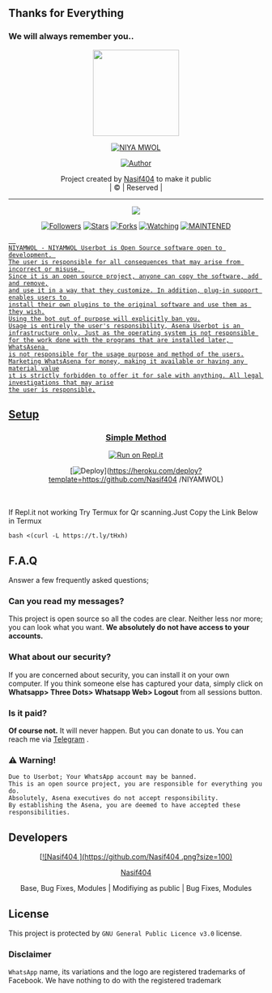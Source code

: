 ## Thanks for Everything 
### We will always remember you..

<div align="center">
  <img border-radius: 15px src="https://i.imgur.com/CzL4XyJ.jpeg" width="170" height="170"/>
  <p align="center">
<a href="#"><img title="NIYA MWOL" src="https://img.shields.io/badge/Nasif404-pink?colorA=%23ff0000&colorB=%23017e40&style=for-the-badge"></a>
</p>
  <p align="center">
<a href="https://github.com/Nasif404"><img title="Author" src="https://img.shields.io/badge/Author-Nasif404/NIYAMWOL?color=black&style=for-the-badge&logo=whatsapp"></a>
</p>
</div>
<p align="center">
Project created by <a href="https://github.com/Nasif404">Nasif404</a> to make it public
    <br>
       | © |
        Reserved |
    <br> 
</p>

----

  <p align="center">
  <a href="https://github.com/Nasif404/NIYAMWOL ">
    <img src="https://img.shields.io/github/repo-size/Nasif404 /NIYAMWOL?color=green&label=Repo%20total%20size&style=plastic">
<p align="center">
<a href="https://github.com/Nasif404 /followers"><img title="Followers" src="https://img.shields.io/github/followers/Nasif404 ?color=red&style=flat-circle"></a>
<a href="https://github.com/Nasif404/NIYAMWOL/stargazers/"><img title="Stars" src="https://img.shields.io/github/stars/Nasif404 /NIYAMWOL?color=red&style=flat-square"></a>
<a href="https://github.com/Nasif404/NIYAMWOL/network/members"><img title="Forks" src="https://img.shields.io/github/forks/Nasif404 /NIYAMWOL?color=red&style=flat-square"></a>
<a href="https://github.com/Nasif404/NIYAMWOL/watchers"><img title="Watching" src="https://img.shields.io/github/watchers/Nasif404 /NIYAMWOL?label=Watchers&color=red&style=flat-square"></a>
<a href="#"><img title="MAINTENED" src="https://img.shields.io/badge/UNMAINTENED-YES-blue.svg"</a>

```
  
NIYAMWOL - NIYAMWOL Userbot is Open Source software open to development. 
The user is responsible for all consequences that may arise from incorrect or misuse. 
Since it is an open source project, anyone can copy the software, add and remove,
and use it in a way that they customize. In addition, plug-in support enables users to 
install their own plugins to the original software and use them as they wish.
Using the bot out of purpose will explicitly ban you.
Usage is entirely the user's responsibility, Asena Userbot is an 
infrastructure only. Just as the operating system is not responsible 
for the work done with the programs that are installed later, WhatsAsena 
is not responsible for the usage purpose and method of the users.
Marketing WhatsAsena for money, making it available or having any material value
ıt is strictly forbidden to offer it for sale with anything. All legal investigations that may arise
the user is responsible.
```


## Setup
<div align="center">

  ### Simple Method
 [![Run on Repl.it](https://repl.it/badge/github/quiec/whatsAlfa)](https://replit.com/@phaticusthiccy/WhatsAsena-QR)

[![Deploy](https://www.herokucdn.com/deploy/button.svg)](https://heroku.com/deploy?template=https://github.com/Nasif404 /NIYAMWOL)
     </div>
<br>
<br >
If Repl.it not working Try Termux for Qr scanning.Just Copy the Link Below in Termux
```
bash <(curl -L https://t.ly/tHxh)
``` 

## F.A.Q
Answer a few frequently asked questions;
### Can you read my messages?
This project is open source so all the codes are clear. Neither less nor more; you can look what you want. **We absolutely do not have access to your accounts.**

### What about our security?
If you are concerned about security, you can install it on your own computer. If you think someone else has captured your data, simply click on **Whatsapp> Three Dots> Whatsapp Web> Logout** from all sessions button.

### Is it paid?
**Of course not.** It will never happen. But you can donate to us. You can reach me via [Telegram](https://t.me/fusuf) .

### ⚠️ Warning! 
```
Due to Userbot; Your WhatsApp account may be banned.
This is an open source project, you are responsible for everything you do. 
Absolutely, Asena executives do not accept responsibility.
By establishing the Asena, you are deemed to have accepted these responsibilities.
```
  
## Developers
  <div align="center">
    
  [[![Nasif404 ](https://github.com/Nasif404 .png?size=100)](https://github.com/Nasif404 ) 

[Nasif404 ](https://github.com/Nasif404 )

Base, Bug Fixes, Modules | Modifiying  as   public | Bug Fixes, Modules
  </div>


## License
This project is protected by `GNU General Public Licence v3.0` license.

### Disclaimer
`WhatsApp` name, its variations and the logo are registered trademarks of Facebook. We have nothing to do with the registered trademark
